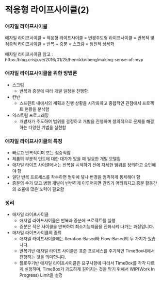 # 적응형 라이프사이클(2)

### 애자일 라이프사이클 

애자일 라이프사이클 = 적응형 라이프사이클 = 변경주도형 라이프사이클 = 반복적 및 점증적 라이프사이클 = 반복 + 증분 = 스크럼 = 점진적 상세화



애자일 라이프사이클 참고 : https:/blog.crisp.se/2016/01/25/henrikkniberg/making-sense-of-mvp



### 애자일 라이프사이클을 위한 방법론

- 스크럼
  - 반복과 증분에 따라 개발 일정을 진행함
- 칸반
  - 스프린트 내에서의 계획과 진행 상황을 시각화하고 종합적인 관점에서 프로젝트 현황을 분석함
- 익스트림 프로그래밍
  - 개발자가 주도하여 범위를 결정하고 개발을 진행하며 창의적으로 문제를 해결하는 다양한 기법을 실천함



### 애자일 라이프사이클의 특징

- 빠르고 반복적이며 또는 점증적임
- 제품의 부분적 인도에 대한 대가가 있을 때 필요한 개발 모델임
- 애자일 라이프 사이클에서는 반복을 시작하기 전에 자세한 범위를 정의하고 승인해야 함
- 일단 반복 프로세스를 착수하면 범위에 댛나 변경을 엄격하게 통제해야 함
- 증분의 수가 많고 병행 개발이 빈번하게 이루어지면 관리가 어려워지고 증분 활동간의 조율에 많은 노력이 필요함



### 정리

- 애자일 라이프사이클
  - 애자일 라이프사이클은 반복과 증분에 프로젝트를 실행
  - 증분은 작은 사이클을 반복하여 최소기능제품을 진화시켜 나가는 과정입니다.
- 애자일 라이프사이클의 종류
  - 애자일 라이프사이클에는 Iteration-Based와 Flow-Based의 두 가지가 있습니다.
  - 반복기반 애자일 라이프 사이클은 표준 프로세스를 주기적인 TimeBox내에서 진행하는 것을 의미합니다.
  - 플로우기반 애자일 라이프사이클은 요구사항에 따라서 TimeBox를 각각 다르게 설정하며, TimeBox가 과도하게 길어지는 것을 막기 위해서 WIP(Work In Progress) Limit을 설정